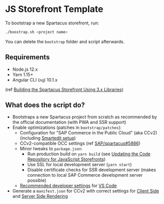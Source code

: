 # JS Storefront Template

To bootstrap a new Spartacus storefront, run:

```bash
./boostrap.sh <project name>
```

You can delete the `bootstrap` folder and script afterwards.

## Requirements

- Node.js 12.x
- Yarn 1.15+
- Angular CLI (`ng`) 10.1.x

(ref [Building the Spartacus Storefront Using 3.x Libraries][libraries])

[libraries]: https://sap.github.io/spartacus-docs/building-the-spartacus-storefront-from-libraries/#front-end-development-requirements

## What does the script do?

- Bootstraps a new Spartacus project from scratch as recommended by the official documentation (with PWA and SSR support)
- Enable optimizations (patches in `bootstrap/patches`):
  - Configuration for "SAP Commerce in the Public Cloud" (aka CCv2) (including [Smartedit setup][smartedit])
  - CCv2-compatible OCC settings (ref [SAP/spartacus#5886][issue])
  - Minor tweaks to `package.json`:
    - Run production build on `yarn build` (see [Updating the Code Repository for JavaScript Storefronts][build])
    - Use SSL for local development server (`yarn start`)
    - Disable certificate checks for SSR development server (makes connection to local SAP Commerce development server possible)
  - [Recommended developer settings][developer] for [VS Code][code]
- Generate a `manifest.json` for CCv2 with correct settings for [Client Side][csr] and [Server Side Rendering][ssr]

[developer]: https://sap.github.io/cloud-commerce-spartacus-storefront-docs/recommended-development-environment/
[code]: https://code.visualstudio.com/
[build]: https://help.sap.com/viewer/b2f400d4c0414461a4bb7e115dccd779/LATEST/en-US/63577f67a67347bf9f4765a5385ead33.html
[smartedit]: https://sap.github.io/cloud-commerce-spartacus-storefront-docs/smartEdit-setup-instructions-for-spartacus/
[issue]: https://github.com/SAP/spartacus/issues/5886

[ssr]: https://help.sap.com/viewer/b2f400d4c0414461a4bb7e115dccd779/LATEST/en-US/cd5b94c25a68456ba5840f942f33f68b.html
[csr]: https://help.sap.com/viewer/b2f400d4c0414461a4bb7e115dccd779/LATEST/en-US/0d54fc7faaa44b14b15b164cb1f3f2b6.html
